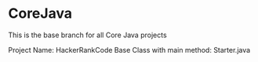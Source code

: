 # CoreJava
This is the base branch for all Core Java projects

Project Name: HackerRankCode
Base Class with main method: Starter.java

